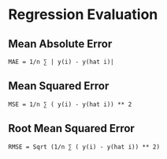 # Regression Evaluation

## Mean Absolute Error 

```
MAE = 1/n ∑ | y(i) - y(hat i)|
```

## Mean Squared Error 

```
MSE = 1/n ∑ ( y(i) - y(hat i)) ** 2
```

## Root Mean Squared Error 

```
RMSE = Sqrt (1/n ∑ ( y(i) - y(hat i)) ** 2)
```
